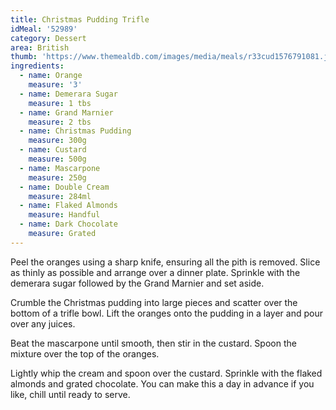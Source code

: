 ```yaml
---
title: Christmas Pudding Trifle
idMeal: '52989'
category: Dessert
area: British
thumb: 'https://www.themealdb.com/images/media/meals/r33cud1576791081.jpg'
ingredients:
  - name: Orange
    measure: '3'
  - name: Demerara Sugar
    measure: 1 tbs
  - name: Grand Marnier
    measure: 2 tbs
  - name: Christmas Pudding
    measure: 300g
  - name: Custard
    measure: 500g
  - name: Mascarpone
    measure: 250g
  - name: Double Cream
    measure: 284ml
  - name: Flaked Almonds
    measure: Handful
  - name: Dark Chocolate
    measure: Grated
---
```

Peel the oranges using a sharp knife, ensuring all the pith is removed. Slice as thinly as possible and arrange over a dinner plate. Sprinkle with the demerara sugar followed by the Grand Marnier and set aside.

Crumble the Christmas pudding into large pieces and scatter over the bottom of a trifle bowl. Lift the oranges onto the pudding in a layer and pour over any juices.

Beat the mascarpone until smooth, then stir in the custard. Spoon the mixture over the top of the oranges.

Lightly whip the cream and spoon over the custard. Sprinkle with the flaked almonds and grated chocolate. You can make this a day in advance if you like, chill until ready to serve.
